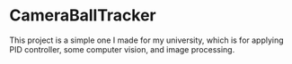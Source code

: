 # CameraBallTracker
This project is a simple one I made for my university, which is for applying PID controller, some computer vision, and image processing.
